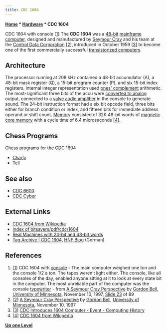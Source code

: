 ```yaml
---
title: CDC 1604
---
```

**[Home](Home "Home") * [Hardware](Hardware "Hardware") * CDC 1604**

[](https://gordonbell.azurewebsites.net/craytalk/sld023.htm) CDC 1604 with console <a id="cite-note-1" href="#cite-ref-1">[1]</a>
The **CDC 1604** was a [48-bit](https://en.wikipedia.org/wiki/48-bit_computing) [mainframe computer](https://en.wikipedia.org/wiki/Mainframe_computer), designed and manufactured by [Seymour Cray](https://en.wikipedia.org/wiki/Seymour_Cray) and his team at the [Control Data Corporation](https://en.wikipedia.org/wiki/Control_Data_Corporation) <a id="cite-note-2" href="#cite-ref-2">[2]</a>, introduced in October 1959 <a id="cite-note-3" href="#cite-ref-3">[3]</a> to become one of the first commercially successful [transistorized computers](https://en.wikipedia.org/wiki/Transistor_computer).

## Architecture

The processor running at 208 kHz contained a 48-bit accumulator (A), a 48-bit mask register (Q), a 15-bit program counter (P), and six 15-bit index registers.
Internal integer representation used [ones' complement](https://en.wikipedia.org/wiki/Ones%27_complement) arithmetic. The most-significant three bits of the accu were [converted to analog](https://en.wikipedia.org/wiki/Digital-to-analog_converter) output, connected to a [valve audio amplifier](https://en.wikipedia.org/wiki/Valve_audio_amplifier) in the console to generate sound.
The 24-bit instruction format had a six bit opcode field, three bits either for branch condition or index, and fifteen bits for immediate address operand or shift count. [Memory](Memory "Memory") consisted of 32K 48-bit words of [magnetic core memory](Memory#Core "Memory") with a cycle time of 6.4 microseconds <a id="cite-note-4" href="#cite-ref-4">[4]</a>.

## Chess Programs

Chess programs for the CDC 1604

- [Charly‎‎](Charly "Charly")
- [Tell](Tell "Tell")

## See also

- [CDC 6600](CDC_6600 "CDC 6600")
- [CDC Cyber](CDC_Cyber "CDC Cyber")

## External Links

- [CDC 1604 from Wikipedia](https://en.wikipedia.org/wiki/CDC_1604)
- [Index of bitsavers/pdf/cdc/1604](http://bitsavers.trailing-edge.com/pdf/cdc/1604/)
- [Real Machines with 24-bit and 48-bit words](http://www.quadibloc.com/comp/cp0303.htm)
- [Tag Archive | CDC 1604](https://blog.hnf.de/tag/cdc-1604/), [HNF Blog](Heinz_Nixdorf_MuseumsForum "Heinz Nixdorf MuseumsForum") (German)

## References

1. <a id="cite-ref-1" href="#cite-note-1">[1]</a> CDC 1604 with [console](https://en.wikipedia.org/wiki/System_console) - The main computer weighed one ton and the console 1/2 a ton. The tapes weren’t light either. The console, like all consoles of the day, enabled anyone sitting at it to look at every state bit in the computer. The most unreliable part of the computer was the console [typewriter](https://en.wikipedia.org/wiki/Typewriter) - from [A Seymour Cray Perspective](http://gordonbell.azurewebsites.net/craytalk/sld001.htm) by [Gordon Bell](https://en.wikipedia.org/wiki/Gordon_Bell), [University of Minnesota](University_of_Minnesota "University of Minnesota"), November 10, 1997, [Slide 23](https://gordonbell.azurewebsites.net/craytalk/sld023.htm) of 89
1. <a id="cite-ref-2" href="#cite-note-2">[2]</a> [A Seymour Cray Perspective](http://gordonbell.azurewebsites.net/craytalk/sld001.htm) by [Gordon Bell](https://en.wikipedia.org/wiki/Gordon_Bell), [University of Minnesota](University_of_Minnesota "University of Minnesota"), November 10, 1997
1. <a id="cite-ref-3" href="#cite-note-3">[3]</a> [CDC Introduces 1604 Computer - Event - Computing History](http://www.computinghistory.org.uk/det/6100/CDC-Introduces-1604-Computer/)
1. <a id="cite-ref-4" href="#cite-note-4">[4]</a> [CDC 1604 from Wikipedia](https://en.wikipedia.org/wiki/CDC_1604)

**[Up one Level](Hardware "Hardware")**

